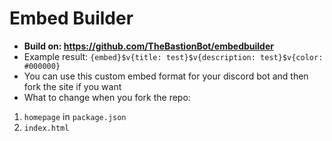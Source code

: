 # Embed Builder
- **Build on: https://github.com/TheBastionBot/embedbuilder**
- Example result: `{embed}$v{title: test}$v{description: test}$v{color: #000000}`
- You can use this custom embed format for your discord bot and then fork the site if you want &nbsp;
- What to change when you fork the repo:
1. `homepage` in `package.json`
2. `index.html`
